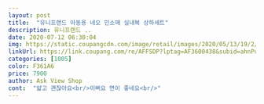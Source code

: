 ```yaml
---
layout: post 
title:  "유니프랜드 아동용 네오 민소매 실내복 상하세트" 
description: 유니프랜드 ..
date: 2020-07-12 06:30:04 
img: https://static.coupangcdn.com/image/retail/images/2020/05/13/19/2/13c1d9a5-2b36-44f6-a9b8-c78cee799835.jpg 
linkUrl: https://link.coupang.com/re/AFFSDP?lptag=AF3600438&subid=ahnPublicAsk&pageKey=1606708705&itemId=2744195398&vendorItemId=70734199999&traceid=V0-113-4b31d6798c547c00 
categories: [1005] 
color: F361A6 
price: 7900 
author: Ask View Shop 
cont:  "얇고 괜찮아요<br/>이뻐요 면이 좋네요<br/>" 
---
```

